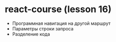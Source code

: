 # react-course (lesson 16)

- Программная навигация на другой маршрут
- Параметры строки запроса
- Разделение кода
